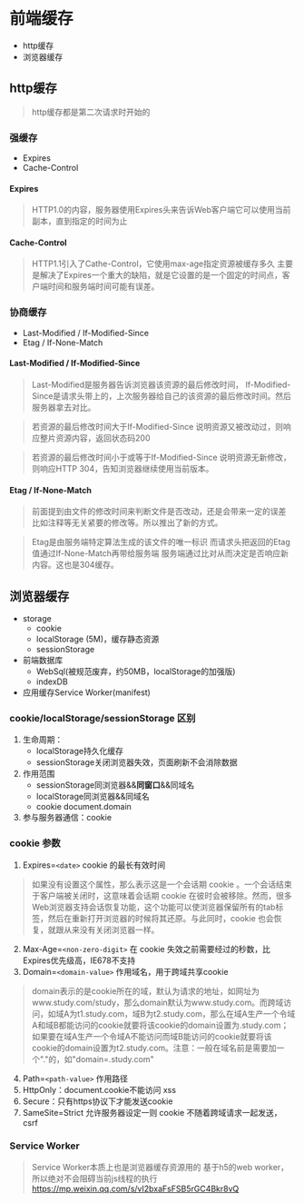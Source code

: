 # 前端缓存

* http缓存
* 浏览器缓存


## http缓存
> http缓存都是第二次请求时开始的

### 强缓存
* Expires
* Cache-Control

#### Expires
> HTTP1.0的内容，服务器使用Expires头来告诉Web客户端它可以使用当前副本，直到指定的时间为止

#### Cache-Control
> HTTP1.1引入了Cathe-Control，它使用max-age指定资源被缓存多久
> 主要是解决了Expires一个重大的缺陷，就是它设置的是一个固定的时间点，客户端时间和服务端时间可能有误差。


### 协商缓存
* Last-Modified / If-Modified-Since
* Etag / If-None-Match

#### Last-Modified / If-Modified-Since
> Last-Modified是服务器告诉浏览器该资源的最后修改时间，
> If-Modified-Since是请求头带上的，上次服务器给自己的该资源的最后修改时间。然后服务器拿去对比。

> 若资源的最后修改时间大于If-Modified-Since
> 说明资源又被改动过，则响应整片资源内容，返回状态码200

> 若资源的最后修改时间小于或等于If-Modified-Since
> 说明资源无新修改，则响应HTTP 304，告知浏览器继续使用当前版本。


#### Etag / If-None-Match
> 前面提到由文件的修改时间来判断文件是否改动，还是会带来一定的误差
> 比如注释等无关紧要的修改等。所以推出了新的方式。

> Etag是由服务端特定算法生成的该文件的唯一标识
> 而请求头把返回的Etag值通过If-None-Match再带给服务端
> 服务端通过比对从而决定是否响应新内容。这也是304缓存。



## 浏览器缓存

* storage
    - cookie
    - localStorage (5M)，缓存静态资源
    - sessionStorage
* 前端数据库
    - WebSql(被规范废弃，约50MB，localStorage的加强版)
    - indexDB
* 应用缓存Service Worker(manifest)

### cookie/localStorage/sessionStorage 区别
1. 生命周期：
    - localStorage持久化缓存 
    - sessionStorage关闭浏览器失效，页面刷新不会消除数据
2. 作用范围
    - sessionStorage同浏览器&&**同窗口**&&同域名
    - localStorage同浏览器&&同域名
    - cookie document.domain
3. 参与服务器通信：cookie


### cookie 参数
1. Expires=`<date>` cookie 的最长有效时间
> 如果没有设置这个属性，那么表示这是一个会话期 cookie 。一个会话结束于客户端被关闭时，这意味着会话期 cookie 在彼时会被移除。然而，很多Web浏览器支持会话恢复功能，这个功能可以使浏览器保留所有的tab标签，然后在重新打开浏览器的时候将其还原。与此同时，cookie 也会恢复，就跟从来没有关闭浏览器一样。
2. Max-Age=`<non-zero-digit>` 在 cookie 失效之前需要经过的秒数，比Expires优先级高，IE678不支持
3. Domain=`<domain-value>` 作用域名，用于跨域共享cookie
> domain表示的是cookie所在的域，默认为请求的地址，如网址为www.study.com/study，那么domain默认为www.study.com。而跨域访问，如域A为t1.study.com，域B为t2.study.com，那么在域A生产一个令域A和域B都能访问的cookie就要将该cookie的domain设置为.study.com；如果要在域A生产一个令域A不能访问而域B能访问的cookie就要将该cookie的domain设置为t2.study.com。注意：一般在域名前是需要加一个"."的，如"domain=.study.com"
4. Path=`<path-value>` 作用路径
5. HttpOnly：document.cookie不能访问 xss
6. Secure：只有https协议下才能发送cookie
6. SameSite=Strict 允许服务器设定一则 cookie 不随着跨域请求一起发送， csrf


### Service Worker
> Service Worker本质上也是浏览器缓存资源用的
> 基于h5的web worker，所以绝对不会阻碍当前js线程的执行
> https://mp.weixin.qq.com/s/vI2bxaFsFSB5rGC4Bkr8vQ